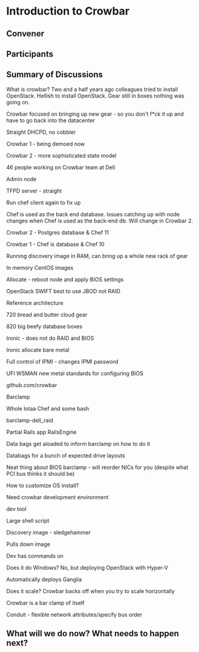 Introduction to Crowbar
=======================

## Convener

## Participants

## Summary of Discussions
What is crowbar?
Two and a half years ago colleagues tried to install
OpenStack.  Hellish to install OpenStack.  Gear still in boxes
nothing was going on.

Crowbar focused on bringing up new gear - so you don't f*ck it up and have to go back into the datacenter

Straight DHCPD, no cobbler

Crowbar 1 - being demoed now

Crowbar 2 - more sophisticated state model

46 people working on Crowbar team at Dell

Admin node

TFPD server - straight

Run chef client again to fix up

Chef is used as the back end database.  Issues catching up with node changes when Chef is used as the back-end db.  Will change in Crowbar 2.

Crowbar 2 - Postgres database & Chef 11

Crowbar 1 - Chef is database & Chef 10

Running discovery image in RAM, can bring up a whole new rack of gear

In memory CentOS images

Allocate - reboot node and apply BIOS settings

OpenStack SWIFT best to use JBOD not RAID

Reference architecture

720 bread and butter cloud gear

820 big beefy database boxes

Ironic - does not do RAID and BIOS

Ironic allocate bare metal

Full control of IPMI - changes IPMI password

UFI WSMAN new metal standards for configuring BIOS

github.com/crowbar

Barclamp

Whole lotaa Chef and some bash

barclamp-dell_raid

Partial Rails app RailsEngine

Data bags get aloaded to inform barclamp on how to do it

Databags for a bunch of expected drive layouts

Neat thing about BIOS barclamp - will reorder NICs for you (despite what PCI bus thinks it should be)

How to customize OS install?

Need crowbar development environment

dev tool

Large shell script

Discovery image - sledgehammer

Pulls down image

Dev has commands on

Does it do Windows?  No, but deploying OpenStack with Hyper-V

Automatically deploys Ganglia

Does it scale?  Crowbar backs off when you try to scale horizontally

Crowbar is a bar clamp of itself

Conduit - flexible network attributes/specify bus order

## What will we do now?  What needs to happen next?